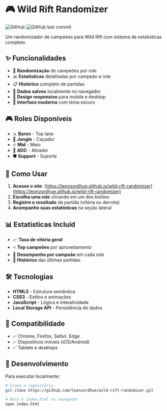 # 🎮 Wild Rift Randomizer

![GitHub](https://img.shields.io/github/license/leonzordhue/wild-rift-randomizer)
![GitHub last commit](https://img.shields.io/github/last-commit/leonzordhue/wild-rift-randomizer)

Um randomizador de campeões para Wild Rift com sistema de estatísticas completo.

## ✨ Funcionalidades

- 🎯 **Randomização** de campeões por role
- 📊 **Estatísticas** detalhadas por campeão e role
- 📋 **Histórico** completo de partidas
- 💾 **Dados salvos** localmente no navegador
- 📱 **Design responsivo** para mobile e desktop
- 🎨 **Interface moderna** com tema escuro

## 🎮 Roles Disponíveis

- ⚔️ **Baron** - Top lane
- 🌳 **Jungle** - Caçador
- 🔥 **Mid** - Meio
- 🐉 **ADC** - Atirador
- 🛡️ **Support** - Suporte

## 🚀 Como Usar

1. **Acesse o site**: [https://leonzordhue.github.io/wild-rift-randomizer](https://leonzordhue.github.io/wild-rift-randomizer)
2. **Escolha uma role** clicando em um dos botões
3. **Registre o resultado** da partida (vitória ou derrota)
4. **Acompanhe suas estatísticas** na seção lateral

## 📊 Estatísticas Incluíd

- 📈 **Taxa de vitória geral**
- ⭐ **Top campeões** por aproveitamento
- 🎯 **Desempenho por campeão** em cada role
- 📅 **Histórico** das últimas partidas

## 🛠️ Tecnologias

- **HTML5** - Estrutura semântica
- **CSS3** - Estilos e animações
- **JavaScript** - Lógica e interatividade
- **Local Storage API** - Persistência de dados

## 📱 Compatibilidade

- ✅ Chrome, Firefox, Safari, Edge
- ✅ Dispositivos móveis (iOS/Android)
- ✅ Tablets e desktops

## 🔧 Desenvolvimento

Para executar localmente:
```bash
# Clone o repositório
git clone https://github.com/leonzordhue/wild-rift-randomizer.git

# Abra o index.html no navegador
open index.html